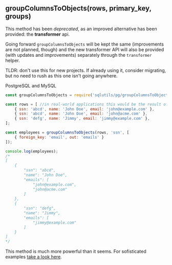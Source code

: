## groupColumnsToObjects(rows, primary_key, groups)

This method has been *deprecated*, as an improved alternative has been provided: the **transformer** api.

Going forward `groupColumnsToObjects` will be kept the same (improvements are not planned, though)
and the new transformer API will also be provided (with updates and improvements) separately
through the `transformer` helper.

TLDR: don't use this for new projects. If already using it, consider migrating,
but no need to rush as this one isn't going anywhere.

PostgreSQL and MySQL
```js
const groupColumnsToObjects = require('sqlutils/pg/groupColumnsToObjects'); //or require('sqlutils/mysql/groupColumnsToObjects');

const rows = [ //in real-world applications this would be the result of a database query
    { ssn: 'abcd', name: 'John Doe', email: 'john@example.com' },
    { ssn: 'abcd', name: 'John Doe', email: 'john@acme.com' },
    { ssn: 'defg', name: 'Jimmy', email: 'jimmy@example.com' },
];

const employees = groupColumnsToObjects(rows, 'ssn', [
    { foreign_key: 'email', out: 'emails' }
]);

console.log(employees);
/*
[
    {
        "ssn": "abcd",
        "name": "John Doe",
        "emails": [
            "john@example.com",
            "john@acme.com"
        ]
    },
    {
        "ssn": "defg",
        "name": "Jimmy",
        "emails": [
            "jimmy@example.com"
        ]
    }
]
*/
```
This method is much more powerful than it seems. For sofisticated examples [take a look here](https://github.com/patrickpissurno/sqlutils/blob/master/mysql/groupColumnsToObjects.test.js).